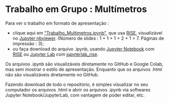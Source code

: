 # Trabalho em Grupo : Multímetros

Para ver o trabalho em formato de apresentação :

- clique aqui em ["Trabalho_Multimetros.ipynb"](https://nbviewer.jupyter.org/format/slides/github/rcolistete/Fisica_Experimental_II_UFES_Alegre/blob/main/Trabalhos/Multimetros/Trabalho_Multimetros.ipynb?flush_cache=true#/), que usa [RISE](https://rise.readthedocs.io/), visualizável no [Jupyter nbviewer](https://nbviewer.jupyter.org/). (Número de slides : 1 + 1 + 1 + 2 + 1 =  7. Páginas de impressão : 3);
- ou faça download do arquivo .ipynb, usando [Jupyter Notebook](https://jupyter.org/) com [RISE](https://rise.readthedocs.io/) ou [Jupyter Lab](https://jupyter.org/) com [jupyterlab_rise](https://github.com/jupyterlab-contrib/rise).

Os arquivos .ipynb são visualizáveis diretamente no GitHub e Google Colab, mas sem mostrar o estilo de  apresentação. Enquanto que os arquivos .html não são visualizáveis diretamente no GitHub.

Fazendo download de todo o repositório, é simples visualizar no seu computador os arquivos .html e abrir os arquivos .ipynb via softwares Jupyter Notebook/JupyterLab, com vantagem de poder editar, etc.